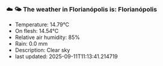 ### ☁️ 🌤️  The weather in Florianópolis is: Florianópolis

- Temperature: 14.79°C
- On flesh: 14.54°C
- Relative air humidity: 85%
- Rain: 0.0 mm
- Description: Clear sky
- last updated: 2025-09-11T11:13:41.214719
